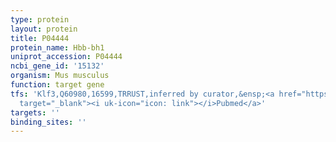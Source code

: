 ```yaml
---
type: protein
layout: protein
title: P04444
protein_name: Hbb-bh1
uniprot_accession: P04444
ncbi_gene_id: '15132'
organism: Mus musculus
function: target gene
tfs: 'Klf3,Q60980,16599,TRRUST,inferred by curator,&ensp;<a href="https://www.ncbi.nlm.nih.gov/pubmed/?term=12621553%5Buid%5D"
  target="_blank"><i uk-icon="icon: link"></i>Pubmed</a>'
targets: ''
binding_sites: ''
---
```

